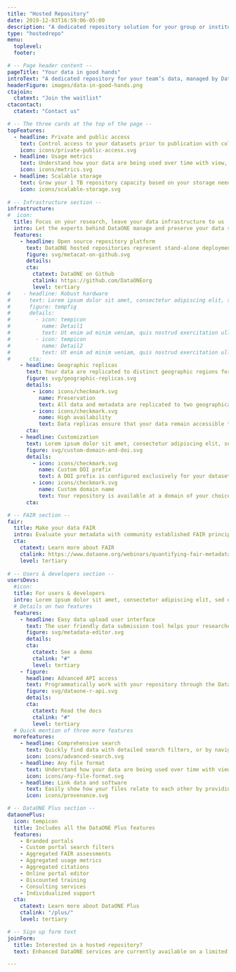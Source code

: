 ```yaml
---
title: "Hosted Repository"
date: 2019-12-03T16:59:06-05:00
description: "A dedicated repository solution for your group or institution's data, managed by DataONE. Bring the products of your research lab, field station, or library together in a centralized location for efficient sharing, access, and reuse. Accelerate research activity, foster new collaborations, and build community with a repository that meets your needs and reflects your brand."
type: "hostedrepo"
menu:
  toplevel:
  footer:

# -- Page header content --
pageTitle: "Your data in good hands"
introText: "A dedicated repository for your team’s data, managed by DataONE. Bring the products of your research together in one centralized location for efficient sharing, access, and reuse."
headerFigure: images/data-in-good-hands.png
ctajoin:
  ctatext: "Join the waitlist"
ctacontact:
  ctatext: "Contact us"

# -- The three cards at the top of the page --
topFeatures:
  - headline: Private and public access
    text: Control access to your datasets prior to publication with collaborative groups or just keep it private
    icon: icons/private-public-access.svg
  - headline: Usage metrics
    text: Understand how your data are being used over time with view, download, and citation metrics
    icon: icons/metrics.svg
  - headline: Scalable storage
    text: Grow your 1 TB repository capacity based on your storage needs in 1 TB increments
    icon: icons/scalable-storage.svg
    
# -- Infrastructure section --
infrastructure:
#  icon:
  title: Focus on your research, leave your data infrastructure to us
  intro: Let the experts behind DataONE manage and preserve your data software and derived products with our robust software and hardware.
  features:
    - headline: Open source repository platform
      text: DataONE hosted repositories represent stand-alone deployments of the open source [Metacat](https://knb.ecoinformatics.org/knb/docs/) repository server and [MetacatUI](https://github.com/NCEAS/metacatui) search and metadata management web client. These repository platforms are trusted by many repositories, including the NSF [Arctic Data Center](https://arcticdata.io), the Department of Energy [ESS-DIVE repository](https://ess-dive.lbl.gov/), and the [KNB Data Repository](https://knb.ecoinformatics.org), among many others.
      figure: svg/metacat-on-github.svg
      details:
      cta:
        ctatext: DataONE on Github
        ctalink: https://github.com/DataONEorg
        level: tertiary
#    - headline: Robust hardware
#      text: Lorem ipsum dolor sit amet, consectetur adipiscing elit, sed do eiusmod tempor incididunt ut labore et dolore magna aliqua.
#      figure: tempfig
#      details:
#        - icon: tempicon
#          name: Detail1
#          text: Ut enim ad minim veniam, quis nostrud exercitation ullamco laboris nisi ut aliquip ex ea commodo consequat
#        - icon: tempicon
#          name: Detail2
#          text: Ut enim ad minim veniam, quis nostrud exercitation ullamco laboris nisi ut aliquip ex ea commodo consequat
#      cta:
    - headline: Geographic replicas
      text: Your data are replicated to distinct geographic regions for high availability and preservation.
      figure: svg/geographic-replicas.svg
      details:
        - icon: icons/checkmark.svg
          name: Preservation
          text: All data and metadata are replicated to two geographically independent data centers in California and Tennessee.
        - icon: icons/checkmark.svg
          name: High availability
          text: Data replicas ensure that your data remain accessible through the DataONE network even through local catastropic events such as fires or floods.
      cta:
    - headline: Customization
      text: Lorem ipsum dolor sit amet, consectetur adipiscing elit, sed do eiusmod tempor incididunt ut labore et dolore magna aliqua.
      figure: svg/custom-domain-and-doi.svg
      details:
        - icon: icons/checkmark.svg
          name: Custom DOI prefix
          text: A DOI prefix is configured exclusively for your datasets, products, and code
        - icon: icons/checkmark.svg
          name: Custom domain name
          text: Your repository is available at a domain of your choice, but hosted by DataONE
      cta:

# -- FAIR section --
fair:
  title: Make your data FAIR
  intro: Evaluate your metadata with community established FAIR principles. Scores are refreshed with updates to your metadata, helping make your data even more Findable, Accessible, Interoperable, and Reusable.
  cta:
    ctatext: Learn more about FAIR
    ctalink: https://www.dataone.org/webinars/quantifying-fair-metadata-improvement-and-guidance-dataone-repository-network
    level: tertiary
    
# -- Users & developers section --
usersDevs:
  #icon:
  title: For users & developers
  intro: Lorem ipsum dolor sit amet, consectetur adipiscing elit, sed do eiusmod tempor incididunt ut labore et dolore magna aliqua.
  # Details on two features
  features:
    - headline: Easy data upload user interface
      text: The user friendly data submission tool helps your researchers effortlessly upload data and create metadata to enhance interoperability, reusability, and value of data.
      figure: svg/metadata-editor.svg
      details:
      cta:
        ctatext: See a demo
        ctalink: "#"
        level: tertiary
    - figure:
      headline: Advanced API access
      text: Programmatically work with your repository through the DataONE tools in R, Python, Matlab, and Java.
      figure: svg/dataone-r-api.svg
      details:
      cta:
        ctatext: Read the docs
        ctalink: "#"
        level: tertiary
  # Quick mention of three more features
  morefeatures:
    - headline: Comprehensive search
      text: Quickly find data with detailed search filters, or by navigating the interactive map.
      icon: icons/advanced-search.svg
    - headline: Any file format
      text: Understand how your data are being used over time with view, download, and citation metrics
      icon: icons/any-file-format.svg
    - headline: Link data and software
      text: Easily show how your files relate to each other by providing well-described provenance workflows
      icon: icons/provenance.svg

# -- DataONE Plus section --
dataonePlus:
  icon: tempicon
  title: Includes all the DataONE Plus features
  features:
    - Branded portals
    - Custom portal search filters
    - Aggregated FAIR assessments
    - Aggregated usage metrics
    - Aggregated citations
    - Online portal editor
    - Discounted training
    - Consulting services
    - Individualized support
  cta:
    ctatext: Learn more about DataONE Plus
    ctalink: "/plus/"
    level: tertiary

# -- Sign up form text
joinForm:
  title: Interested in a hosted repository?
  text: Enhanced DataONE services are currently available on a limited basis as part of a beta program. Please provide the information below and we’ll get in touch when these services are ready for your organization.

---
```

